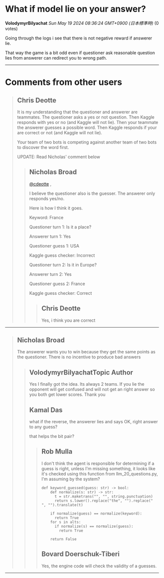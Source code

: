 # What if model lie on your answer?

**VolodymyrBilyachat** *Sun May 19 2024 08:36:24 GMT+0900 (日本標準時)* (0 votes)

Going through the logs i see that there is not negative reward if answerer lie.

That way the game is a bit odd even if questioner  ask reasonable question lies from answerer can redirect you to wrong path.



---

 # Comments from other users

> ## Chris Deotte
> 
> It is my understanding that the questioner and answerer are teammates. The questioner asks a yes or not question. Then Kaggle responds with yes or no (and Kaggle will not lie). Then your teammate the answerer guesses a possible word. Then Kaggle responds if your are correct or not (and Kaggle will not lie).
> 
> Your team of two bots is competing against another team of two bots to discover the word first.
> 
> UPDATE: Read Nicholas' comment below
> 
> 
> 
> > ## Nicholas Broad
> > 
> > [@cdeotte](https://www.kaggle.com/cdeotte) ,
> > 
> > I believe the questioner also is the guesser. The answerer only responds yes/no.
> > 
> > Here is how I think it goes.
> > 
> > Keyword: France
> > 
> >   Questioner turn 1: Is it a place?
> > 
> >   Answerer turn 1: Yes
> > 
> >   Questioner guess 1: USA
> > 
> >   Kaggle guess checker: Incorrect
> > 
> >   Questioner turn 2: Is it in Europe?
> > 
> >   Answerer turn 2: Yes
> > 
> >   Questioner guess 2: France
> > 
> >   Kaggle guess checker: Correct
> > 
> > 
> > 
> > > ## Chris Deotte
> > > 
> > > Yes, i think you are correct
> > > 
> > > 
> > > 


---

> ## Nicholas Broad
> 
> The answerer wants you to win because they get the same points as the questioner. There is no incentive to produce bad answers
> 
> 
> 
> > ## VolodymyrBilyachatTopic Author
> > 
> > Yes I finally got the idea. Its always 2 teams. If you lie the opponent will get confused and will not get an right answer so you both get lower scores. Thank you
> > 
> > 
> > 
> > ## Kamal Das
> > 
> > what if the reverse, the answerer lies and says OK, right answer to any guess?
> > 
> > that helps the bit pair?
> > 
> > 
> > 
> > > ## Rob Mulla
> > > 
> > > I don't think the agent is responsible for determining if a guess is right, unless I'm missing something, it looks like it's checked using this function from llm_20_questions.py, I'm assuming by the system?
> > > 
> > > ```
> > > def keyword_guessed(guess: str) -> bool:
> > >     def normalize(s: str) -> str:
> > >       t = str.maketrans("", "", string.punctuation)
> > >       return s.lower().replace("the", "").replace(" ", "").translate(t)
> > > 
> > >     if normalize(guess) == normalize(keyword):
> > >       return True
> > >     for s in alts:
> > >       if normalize(s) == normalize(guess):
> > >         return True
> > > 
> > >     return False
> > > 
> > > ```
> > > 
> > > 
> > > 
> > > ## Bovard Doerschuk-Tiberi
> > > 
> > > Yes, the engine code will check the validity of a guesses.
> > > 
> > > 
> > > 


---

